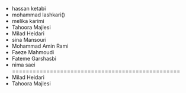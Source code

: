 - hassan ketabi
- mohammad lashkari()
- melika karimi
- Tahoora Majlesi
- Milad Heidari
- sina Mansouri
- Mohammad Amin Rami
- Faeze Mahmoudi
- Fateme Garshasbi
- nima saei
=================================================
- Milad Heidari
- Tahoora Majlesi